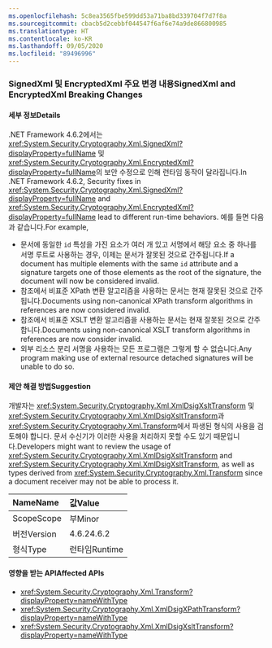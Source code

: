 ```yaml
---
ms.openlocfilehash: 5c8ea3565fbe599dd53a71ba8bd339704f7d7f8a
ms.sourcegitcommit: cbacb5d2cebbf044547f6af6e74a9de866800985
ms.translationtype: HT
ms.contentlocale: ko-KR
ms.lasthandoff: 09/05/2020
ms.locfileid: "89496996"
---
```

### <a name="signedxml-and-encryptedxml-breaking-changes"></a><span data-ttu-id="24161-101">SignedXml 및 EncryptedXml 주요 변경 내용</span><span class="sxs-lookup"><span data-stu-id="24161-101">SignedXml and EncryptedXml Breaking Changes</span></span>

#### <a name="details"></a><span data-ttu-id="24161-102">세부 정보</span><span class="sxs-lookup"><span data-stu-id="24161-102">Details</span></span>

<span data-ttu-id="24161-103">.NET Framework 4.6.2에서는 <xref:System.Security.Cryptography.Xml.SignedXml?displayProperty=fullName> 및 <xref:System.Security.Cryptography.Xml.EncryptedXml?displayProperty=fullName>의 보안 수정으로 인해 런타임 동작이 달라집니다.</span><span class="sxs-lookup"><span data-stu-id="24161-103">In .NET Framework 4.6.2, Security fixes in <xref:System.Security.Cryptography.Xml.SignedXml?displayProperty=fullName> and <xref:System.Security.Cryptography.Xml.EncryptedXml?displayProperty=fullName> lead to different run-time behaviors.</span></span> <span data-ttu-id="24161-104">예를 들면 다음과 같습니다.</span><span class="sxs-lookup"><span data-stu-id="24161-104">For example,</span></span><ul><li><span data-ttu-id="24161-105">문서에 동일한 <code>id</code> 특성을 가진 요소가 여러 개 있고 서명에서 해당 요소 중 하나를 서명 루트로 사용하는 경우, 이제는 문서가 잘못된 것으로 간주됩니다.</span><span class="sxs-lookup"><span data-stu-id="24161-105">If a document has multiple elements with the same <code>id</code> attribute and a signature targets one of those elements as the root of the signature, the document will now be considered invalid.</span></span></li><li><span data-ttu-id="24161-106">참조에서 비표준 XPath 변환 알고리즘을 사용하는 문서는 현재 잘못된 것으로 간주됩니다.</span><span class="sxs-lookup"><span data-stu-id="24161-106">Documents using non-canonical XPath transform algorithms in references are now considered invalid.</span></span></li><li><span data-ttu-id="24161-107">참조에서 비표준 XSLT 변환 알고리즘을 사용하는 문서는 현재 잘못된 것으로 간주합니다.</span><span class="sxs-lookup"><span data-stu-id="24161-107">Documents using non-canonical XSLT transform algorithms in references are now consider invalid.</span></span></li><li><span data-ttu-id="24161-108">외부 리소스 분리 서명을 사용하는 모든 프로그램은 그렇게 할 수 없습니다.</span><span class="sxs-lookup"><span data-stu-id="24161-108">Any program making use of external resource detached signatures will be unable to do so.</span></span></li></ul>

#### <a name="suggestion"></a><span data-ttu-id="24161-109">제안 해결 방법</span><span class="sxs-lookup"><span data-stu-id="24161-109">Suggestion</span></span>

<span data-ttu-id="24161-110">개발자는 <xref:System.Security.Cryptography.Xml.XmlDsigXsltTransform> 및 <xref:System.Security.Cryptography.Xml.XmlDsigXsltTransform>과 <xref:System.Security.Cryptography.Xml.Transform>에서 파생된 형식의 사용을 검토해야 합니다. 문서 수신기가 이러한 사용을 처리하지 못할 수도 있기 때문입니다.</span><span class="sxs-lookup"><span data-stu-id="24161-110">Developers might want to review the usage of <xref:System.Security.Cryptography.Xml.XmlDsigXsltTransform> and <xref:System.Security.Cryptography.Xml.XmlDsigXsltTransform>, as well as types derived from <xref:System.Security.Cryptography.Xml.Transform> since a document receiver may not be able to process it.</span></span>

| <span data-ttu-id="24161-111">Name</span><span class="sxs-lookup"><span data-stu-id="24161-111">Name</span></span>    | <span data-ttu-id="24161-112">값</span><span class="sxs-lookup"><span data-stu-id="24161-112">Value</span></span>       |
|:--------|:------------|
| <span data-ttu-id="24161-113">Scope</span><span class="sxs-lookup"><span data-stu-id="24161-113">Scope</span></span>   |<span data-ttu-id="24161-114">부</span><span class="sxs-lookup"><span data-stu-id="24161-114">Minor</span></span>|
|<span data-ttu-id="24161-115">버전</span><span class="sxs-lookup"><span data-stu-id="24161-115">Version</span></span>|<span data-ttu-id="24161-116">4.6.2</span><span class="sxs-lookup"><span data-stu-id="24161-116">4.6.2</span></span>|
|<span data-ttu-id="24161-117">형식</span><span class="sxs-lookup"><span data-stu-id="24161-117">Type</span></span>|<span data-ttu-id="24161-118">런타임</span><span class="sxs-lookup"><span data-stu-id="24161-118">Runtime</span></span>|

#### <a name="affected-apis"></a><span data-ttu-id="24161-119">영향을 받는 API</span><span class="sxs-lookup"><span data-stu-id="24161-119">Affected APIs</span></span>

- <xref:System.Security.Cryptography.Xml.Transform?displayProperty=nameWithType>
- <xref:System.Security.Cryptography.Xml.XmlDsigXPathTransform?displayProperty=nameWithType>
- <xref:System.Security.Cryptography.Xml.XmlDsigXsltTransform?displayProperty=nameWithType>

<!--

#### Affected APIs

- `T:System.Security.Cryptography.Xml.Transform`
- `T:System.Security.Cryptography.Xml.XmlDsigXPathTransform`
- `T:System.Security.Cryptography.Xml.XmlDsigXsltTransform`

-->
